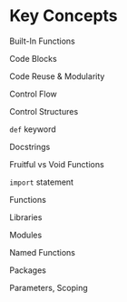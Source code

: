 # Key Concepts

Built-In Functions

Code Blocks

Code Reuse & Modularity

Control Flow

Control Structures

`def` keyword

Docstrings

Fruitful vs Void Functions

`import` statement

Functions

Libraries

Modules

Named Functions

Packages

Parameters, Scoping
